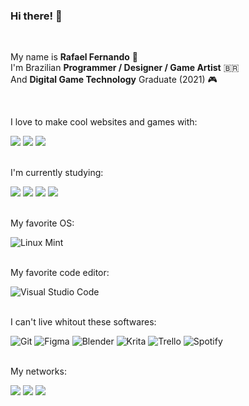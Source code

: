 ### Hi there! 👋
<br>

My name is **Rafael Fernando** :bearded_person:		 <br> 
I'm Brazilian **Programmer / Designer / Game Artist** :brazil:	<br> 
And **Digital Game Technology** Graduate (2021) :video_game:	

<br>

I love to make cool websites and games with:  

<img src="https://img.shields.io/badge/HTML5-E34F26?style=for-the-badge&logo=&logoColor=white" /> <img src="https://img.shields.io/badge/CSS3 / sass-1572B6?style=for-the-badge&logo=&logoColor=white" /> <img src="https://img.shields.io/badge/JavaScript-F7DF1E?style=for-the-badge&logo=&logoColor=black" />
<br><br>

I'm currently studying:

<img src="https://img.shields.io/badge/NODEJS-1ED760?style=for-the-badge&logo=&logoColor=white" /> <img src="https://img.shields.io/badge/REACTJS-1572B6?style=for-the-badge&logo=&logoColor=white" /> <img src="https://img.shields.io/badge/Spline 3D-E91E63?style=for-the-badge&logo=&logoColor=white" /> <img src="https://img.shields.io/badge/P5JS-E91E63?style=for-the-badge&logo=white" /> 
<br><br>

My favorite OS:

![Linux Mint](https://img.shields.io/badge/Linux%20Mint-87CF3E?style=for-the-badge&logo=&logoColor=white)
<br><br>

My favorite code editor:

![Visual Studio Code](https://img.shields.io/badge/Visual%20Studio%20Code-0078d7.svg?style=for-the-badge&logo=&logoColor=white)
<br><br>

I can't live whitout these softwares:

![Git](https://img.shields.io/badge/git-%23F05033.svg?style=for-the-badge&logo=&logoColor=white) 
![Figma](https://img.shields.io/badge/figma-%23F24E1E.svg?style=for-the-badge&logo=&logoColor=white) 
![Blender](https://img.shields.io/badge/blender-%23F5792A.svg?style=for-the-badge&logo=&logoColor=white) 
![Krita](https://img.shields.io/badge/Krita-203759?style=for-the-badge&logo=&logoColor=EEF37B) 
![Trello](https://img.shields.io/badge/Trello-%23026AA7.svg?style=for-the-badge&logo=&logoColor=white) 
![Spotify](https://img.shields.io/badge/Spotify-1ED760?style=for-the-badge&logo=&logoColor=white)
<br><br>

My networks:

<a href="https://www.linkedin.com/in/rafaelr92f/"> <img src="https://img.shields.io/badge/LinkedIn-0077B5?style=for-the-badge&logo=&logoColor=white" /></a> 
<a href="https://www.behance.net/rafaelr92f"> <img src="https://img.shields.io/badge/Behance-1769ff?style=for-the-badge&logo=&logoColor=white" /></a> 
<a href="https://www.github.com/rafaelr92f"> <img src="https://img.shields.io/badge/github-%23121011.svg?style=for-the-badge&logo=&logoColor=white" /> </a>
